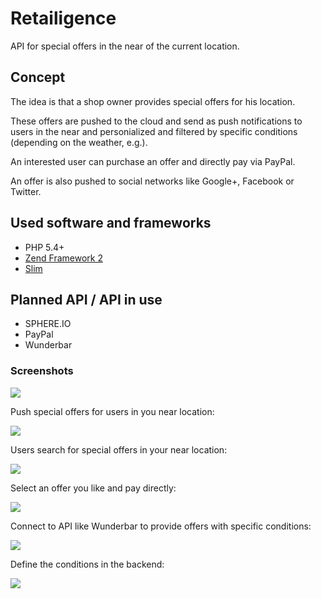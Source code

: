 # Retailigence

API for special offers in the near of the current location.

## Concept ##

The idea is that a shop owner provides special offers for his location.

These offers are pushed to the cloud and send as push notifications to users in the near and personialized and filtered by specific conditions (depending on the weather, e.g.).

An interested user can purchase an offer and directly pay via PayPal.

An offer is also pushed to social networks like Google+, Facebook or Twitter.

## Used software and frameworks ##

* PHP 5.4+
* [Zend Framework 2](http://framework.zend.com/)
* [Slim](http://www.slimframework.com/)

## Planned API / API in use ##

* SPHERE.IO
* PayPal
* Wunderbar

### Screenshots ###

![](https://github.com/mkloubert-mayersche/Retailigence/master/concept/retailigence_landingpage.jpg)

Push special offers for users in you near location:

![](https://github.com/mkloubert-mayersche/Retailigence/blob/master/concept/offers.jpg)

Users search for special offers in your near location:

![](https://github.com/mkloubert-mayersche/Retailigence/master/concept/Introducing_1of2.jpg)

Select an offer you like and pay directly:

![](https://github.com/mkloubert-mayersche/Retailigence/master/concept/Introducing_2of2.jpg)

Connect to API like Wunderbar to provide offers with specific conditions:

![](https://github.com/mkloubert-mayersche/Retailigence/blob/master/concept/Retailigence_Wunderbar.jpg)

Define the conditions in the backend:

![](https://github.com/mkloubert-mayersche/Retailigence/blob/master/concept/offers_with_API.jpg)

